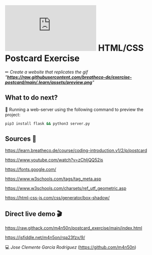 # ![4Geeks Logo](http://assets.breatheco.de/apis/img/images.php?blob&random&cat=icon&tags=4geeks,16) HTML/CSS Postcard Exercise

✏ *Create a website that replicates the gif "**<https://raw.githubusercontent.com/breatheco-de/exercise-postcard/main/.learn/assets/preview.png>**"*

## What to do next?

📄 Running a web-server using the following command to preview the project:

```sh
pip3 install flask && python3 server.py
```

## Sources 📌

<https://learn.breatheco.de/course/coding-introduction.v1/2/p/postcard>

<https://www.youtube.com/watch?v=zChIjQQ52is>

<https://fonts.google.com/>

<https://www.w3schools.com/tags/tag_meta.asp>

<https://www.w3schools.com/charsets/ref_utf_geometric.asp>

<https://html-css-js.com/css/generator/box-shadow/>


## Direct live demo 🎬

<https://raw.githack.com/m4n50n/postcard_exercise/main/index.html>

<https://jsfiddle.net/m4n5on/rqa23fzx/9/>

💻 _Jose Clemente García Rodríguez_ (<https://github.com/m4n50n>)
